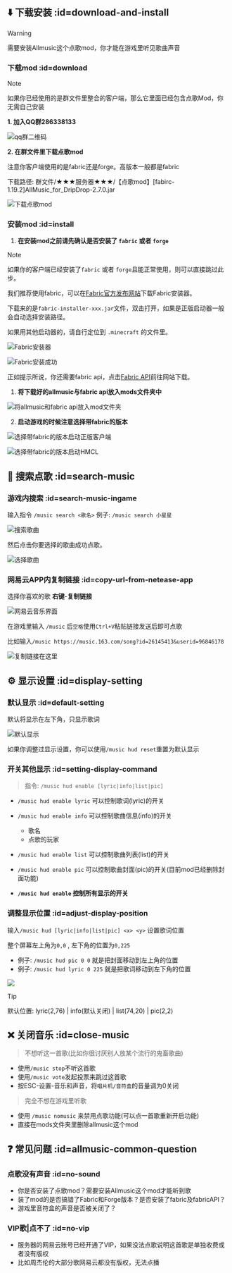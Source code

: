 ##  ⬇️ 下载安装 :id=download-and-install

> [!warning]
> 需要安装Allmusic这个点歌mod，你才能在游戏里听见歌曲声音

### 下载mod :id=download

> [!note]
> 如果你已经使用的是群文件里整合的客户端，那么它里面已经包含点歌Mod，你无需自己安装

**1. 加入QQ群286338133**

<img src="pics/qq.png" class="size" alt="qq群二维码"/>

**2. 在群文件里下载点歌mod**

注意你客户端使用的是fabric还是forge。高版本一般都是fabric

下载路径: 群文件/★★★服务器★★★/【点歌mod】[fabirc-1.19.2]AllMusic_for_DripDrop-2.7.0.jar

![下载点歌mod](pics/allmusic/download.png)

### 安装mod :id=install
1. **在安装mod之前请先确认是否安装了 `fabric` 或者 `forge`**

> [!note]
> 如果你的客户端已经安装了`fabric` 或者 `forge`且能正常使用，则可以直接跳过此步。

我们推荐使用fabric，可以在[Fabric官方发布网站](https://fabricmc.net/use/)下载Fabric安装器。

下载来的是`fabric-installer-xxx.jar`文件，双击打开，如果是正版启动器一般会自动选择安装路径。
    
如果用其他启动器的，请自行定位到 `.minecraft` 的文件里。

![Fabric安装器](pics/fabric.png)

![Fabric安装成功](pics/fabricapi.png)

正如提示所说，你还需要fabric api，点击[Fabric API](https://www.curseforge.com/minecraft/mc-mods/fabric-api/)前往网站下载。

1. **将下载好的allmusic与fabric api放入mods文件夹中**

![将allmusic和fabric api放入mod文件夹](pics/mods.png)

2. **启动游戏的时候注意选择带fabric的版本**

![选择带fabric的版本启动正版客户端](pics/startgame.png)

![选择带fabric的版本启动HMCL](pics/startgame2.png)

## 🔎 搜索点歌 :id=search-music

### 游戏内搜索 :id=search-music-ingame

输入指令 `/music search <歌名>` 例子: `/music search 小星星`

![搜索歌曲](pics/allmusic/musicsearch.png)

然后点击你要选择的歌曲成功点歌。

![选择歌曲](pics/allmusic/musicselect.png)

### 网易云APP内复制链接 :id=copy-url-from-netease-app

选择你喜欢的歌 **右键**-**复制链接**

![网易云音乐界面](pics/allmusic/wangyiyun.png)

在游戏里输入 `/music` 后`空格`使用`Ctrl+V`粘贴链接发送后即可点歌

比如输入`/music https://music.163.com/song?id=26145413&userid=96846178`

![复制链接在这里](pics/allmusic/musiccopy.png)

## ⚙️ 显示设置 :id=display-setting

### 默认显示 :id=default-setting

默认将显示在左下角，只显示歌词

![默认显示](pics/allmusic/default.png)

如果你调整过显示设置，你可以使用`/music hud reset`重置为默认显示

### 开关其他显示 :id=setting-display-command

> 指令: `/music hud enable [lyric|info|list|pic]`

+ `/music hud enable lyric` 可以控制歌词(lyric)的开关

+ `/music hud enable info` 可以控制歌曲信息(info)的开关
  + 歌名
  + 点歌的玩家

+ `/music hud enable list` 可以控制歌曲列表(list)的开关

+ `/music hud enable pic` 可以控制歌曲封面(pic)的开关(目前mod已经删除封面功能)

+ **`/music hud enable` 控制所有显示的开关**

### 调整显示位置 :id=adjust-display-position

输入`/music hud [lyric|info|list|pic] <x> <y>` 设置歌词位置

整个屏幕左上角为`0,0` , 左下角的位置为`0,225`

+ 例子: `/music hud pic 0 0` 就是把封面移动到左上角的位置
+ 例子: `/music hud lyric 0 225` 就是把歌词移动到左下角的位置

![](pics/allmusic/musiclyric.png)

> [!tip]
> 默认位置: lyric(2,76) | info(默认关闭) | list(74,20) | pic(2,2)

## ❌ 关闭音乐 :id=close-music

> 不想听这一首歌(比如你很讨厌别人放某个流行的鬼畜歌曲) 
+ 使用`/music stop`不听这首歌
+ 使用`/music vote`发起投票来跳过这首歌
+ 按ESC-设置-音乐和声音，将`唱片机/音符盒`的音量调为0关闭

> 完全不想在游戏里听歌
+ 使用 `/music nomusic` 来禁用点歌功能(可以点一首歌重新开启功能)
+ 直接在mods文件夹里删除allmusic这个mod

## ❓ 常见问题 :id=allmusic-common-question

### 点歌没有声音 :id=no-sound

+ 你是否安装了点歌mod？需要安装Allmusic这个mod才能听到歌
+ 装了mod的是否搞错了Fabric和Forge版本？是否安装了fabric及fabricAPI？
+ 游戏里音符盒的声音是否被关闭了？

### VIP歌|点不了 :id=no-vip

+ 服务器的网易云账号已经开通了VIP，如果没法点歌说明这首歌是单独收费或者没有版权
+ 比如周杰伦的大部分歌网易云都没有版权，无法点播